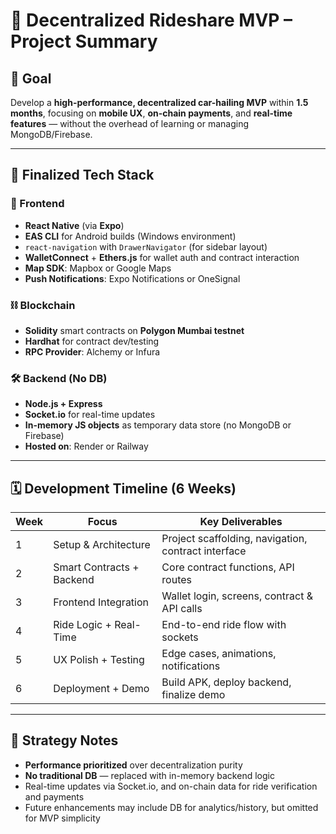 
# 🚖 Decentralized Rideshare MVP – Project Summary

## 🎯 Goal
Develop a **high-performance, decentralized car-hailing MVP** within **1.5 months**, focusing on **mobile UX**, **on-chain payments**, and **real-time features** — without the overhead of learning or managing MongoDB/Firebase.

---

## 🧱 Finalized Tech Stack

### 📱 Frontend
- **React Native** (via **Expo**)
- **EAS CLI** for Android builds (Windows environment)
- `react-navigation` with `DrawerNavigator` (for sidebar layout)
- **WalletConnect** + **Ethers.js** for wallet auth and contract interaction
- **Map SDK**: Mapbox or Google Maps
- **Push Notifications**: Expo Notifications or OneSignal

### ⛓️ Blockchain
- **Solidity** smart contracts on **Polygon Mumbai testnet**
- **Hardhat** for contract dev/testing
- **RPC Provider**: Alchemy or Infura

### 🛠️ Backend (No DB)
- **Node.js + Express**
- **Socket.io** for real-time updates
- **In-memory JS objects** as temporary data store (no MongoDB or Firebase)
- **Hosted on**: Render or Railway

---

## 🗓️ Development Timeline (6 Weeks)

| Week | Focus                          | Key Deliverables                          |
|------|---------------------------------|-------------------------------------------|
| 1    | Setup & Architecture            | Project scaffolding, navigation, contract interface |
| 2    | Smart Contracts + Backend       | Core contract functions, API routes       |
| 3    | Frontend Integration            | Wallet login, screens, contract & API calls |
| 4    | Ride Logic + Real-Time          | End-to-end ride flow with sockets         |
| 5    | UX Polish + Testing             | Edge cases, animations, notifications     |
| 6    | Deployment + Demo               | Build APK, deploy backend, finalize demo  |

---

## 🧠 Strategy Notes
- **Performance prioritized** over decentralization purity
- **No traditional DB** — replaced with in-memory backend logic
- Real-time updates via Socket.io, and on-chain data for ride verification and payments
- Future enhancements may include DB for analytics/history, but omitted for MVP simplicity
